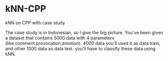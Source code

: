 # kNN-CPP
kNN on CPP with case study

The case study is in Indonesian, so I give the big picture.
You've been given a dataset that contains 5000 data with 4 parameters (like,comment,provocation,emotion).
4000 data you'll used it as data train, and other 1000 data as data test.
you'll have to classify these data using kNN.
